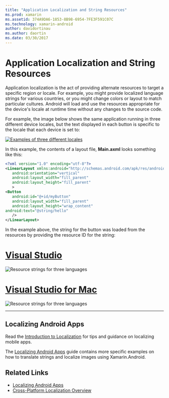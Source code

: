 ```yaml
---
title: "Application Localization and String Resources"
ms.prod: xamarin
ms.assetid: 374A9DA6-1853-8B98-6954-7FE3F591C07C
ms.technology: xamarin-android
author: davidortinau
ms.author: daortin
ms.date: 03/30/2017
---
```


# Application Localization and String Resources

Application localization is the act of providing alternate resources to
target a specific region or locale. For example, you might provide
localized language strings for various countries, or you might change
colors or layout to match particular cultures. Android will load and
use the resources appropriate for the device's locale at runtime time
without any changes to the source code.

For example, the image below shows the same application running in
three different device locales, but the text displayed in each button
is specific to the locale that each device is set to:

[![Examples of three different locales](application-localization-images/01-click-me-sml.png)](application-localization-images/01-click-me.png#lightbox)

In this example, the contents of a layout file, **Main.axml** looks
something like this:

```xml
<?xml version="1.0" encoding="utf-8"?>
<LinearLayout xmlns:android="http://schemas.android.com/apk/res/android"
   android:orientation="vertical"
   android:layout_width="fill_parent"
   android:layout_height="fill_parent"
   >
<Button  
   android:id="@+id/myButton"
   android:layout_width="fill_parent"
   android:layout_height="wrap_content"
android:text="@string/hello"
   />
</LinearLayout>
```

In the example above, the string for the button was loaded from the
resources by providing the resource ID for the string:

# [Visual Studio](#tab/windows)

![Resource strings for three languages](application-localization-images/02-resource-strings-vs.png)

# [Visual Studio for Mac](#tab/macos)

![Resource strings for three languages](application-localization-images/02-resource-strings-xs.png)

-----

## Localizing Android Apps

Read the [Introduction to Localization](~/cross-platform/app-fundamentals/localization.md)
for tips and guidance on localizing mobile apps.

The [Localizing Android Apps](~/android/app-fundamentals/localization.md) guide contains
more specific examples on how to translate strings and localize images using
Xamarin.Android.

## Related Links

- [Localizing Android Apps](~/android/app-fundamentals/localization.md)
- [Cross-Platform Localization Overview](~/cross-platform/app-fundamentals/localization.md)
